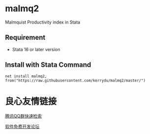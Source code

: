 # malmq2
 Malmquist Productivity index in Stata
 
## Requirement
 * Stata 16 or later version
 
## Install with Stata Command
 
 ```
 net install malmq2, from("https://raw.githubusercontent.com/kerrydu/malmq2/master/")
 ```


 # 良心友情链接

[腾讯QQ群快速检索](http://u.720life.cn/s/8cf73f7c)

[软件免费开发论坛](http://u.720life.cn/s/bbb01dc0)